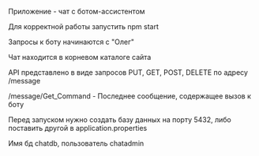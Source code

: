 Приложение - чат с ботом-ассистентом

Для корректной работы запустить npm start

Запросы к боту начинаются с "Олег"

Чат находится в корневом каталоге сайта

API представлено в виде запросов PUT, GET, POST, DELETE по адресу /message

/message/Get_Command - Последнее сообщение, содержащее вызов к боту

Перед запуском нужно создать базу данных на порту 5432, либо поставить другой в application.properties

Имя бд chatdb, пользователь chatadmin

